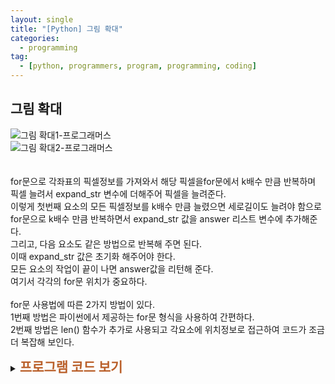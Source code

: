 ```yaml
---
layout: single
title: "[Python] 그림 확대"
categories:
  - programming
tag:
  - [python, programmers, program, programming, coding]
---  
```


## 그림 확대  

![그림 확대1-프로그래머스](https://github.com/user-attachments/assets/58210e8a-7cc3-4845-b3fc-2bfda10d5991)  
![그림 확대2-프로그래머스](https://github.com/user-attachments/assets/c9199a04-035a-4d7a-afe8-0ff2f9c23490)  
<br />  
for문으로 각좌표의 픽셀정보를 가져와서 해당 픽셀을for문에서 k배수 만큼 반복하며 픽셀 늘려서 expand_str 변수에 
더해주어 픽셀을 늘려준다.  
이렇게 첫번째 요소의 모든 픽셀정보를 k배수 만큼 늘렸으면 세로길이도 늘려야 함으로
for문으로 k배수 만큼 반복하면서 expand_str 값을 answer 리스트 변수에 추가해준다.  
그리고, 다음 요소도 같은 방법으로 반복해 주면 된다.  
이때 expand_str 값은 초기화 해주어야 한다.  
모든 요소의 작업이 끝이 나면 answer값을 리턴해 준다.  
여기서 각각의 for문 위치가 중요하다.   
<br />
for문 사용법에 따른 2가지 방법이 있다.  
1번째 방법은 파이썬에서 제공하는 for문 형식을 사용하여 간편하다.  
2번째 방법은 len() 함수가 추가로 사용되고 각요소에 위치정보로 접근하여 코드가 조금더 복잡해 보인다. 
<br />  
<details>
    <summary><span style="font-size:1.5em; font-weight:bold; color:#BA602B; cursor:pointer">프로그램 코드 보기</span></summary>  
    <div markdown="1">  
### for문 사용법에 따른 1번째 예시 (1)  
```python
def solution(picture, k):
    answer = []
    expand_str = ''
    
    for p1 in picture: # picture 리스트변수에서 요소를 차례대로 가져와 p1에 넣어준다.
        expand_str = ''
        for p2 in p1: # p1 요소에 들어 있는 픽셀정보를 가져와 차례대로 p2 에 넣어준다.
            for e in range(k): # k배 만큼 반복하며 해당좌표의 픽셀을 가로로 늘린다.
                expand_str += p2
        for e in range(k): # 가로로 늘어난 픽셀정보를 k배만큼(세로) answer 리스트 변수에 추가 한다.
            answer.append(expand_str)

    return answer
```
<br />  
### for문 사용법에 따른 2번째 예시 (2)

```python
def solution(picture, k):
    answer = []
    expand_str = ''
    
    for i in range(len(picture)): # picture 각요소의 순서를 i에 넣어 준다.
        expand_str = ''
        for j in range(len(picture[i])): # 해당좌표의 픽셀 위치를 가져온다.
            for e in range(k): # k배 만큼 반복하며 해당좌표의 픽셀을 가로로 늘린다.
                expand_str += picture[i][j] # 해당좌표의 픽셀 정보를 가져와 더해준다.
        for e in range(k): # 가로로 늘어난 픽셀정보를 k배만큼(세로) answer 리스트 변수에 추가 한다.
            answer.append(expand_str)

    return answer
```
</div>
</details>
